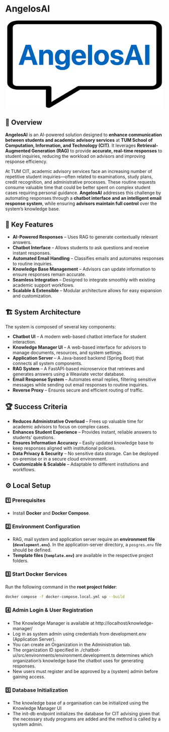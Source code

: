 # AngelosAI

<p align="center">
  <img src="assets/angelos-ai-logo2.png" alt="studi.chat Logo" height="280">
</p>

## 📌 Overview

**AngelosAI** is an AI-powered solution designed to **enhance communication between students and academic advisory services** at **TUM School of Computation, Information, and Technology (CIT)**. It leverages **Retrieval-Augmented Generation (RAG)** to provide **accurate, real-time responses** to student inquiries, reducing the workload on advisors and improving response efficiency.

At TUM CIT, academic advisory services face an increasing number of repetitive student inquiries—often related to examinations, study plans, credit recognition, and administrative processes. These routine requests consume valuable time that could be better spent on complex student cases requiring personal guidance. **AngelosAI** addresses this challenge by automating responses through a **chatbot interface and an intelligent email response system**, while ensuring **advisors maintain full control** over the system’s knowledge base.

## 🚀 Key Features

- **AI-Powered Responses** – Uses RAG to generate contextually relevant answers.
- **Chatbot Interface** – Allows students to ask questions and receive instant responses.
- **Automated Email Handling** – Classifies emails and automates responses to routine inquiries.
- **Knowledge Base Management** – Advisors can update information to ensure responses remain accurate.
- **Seamless Integration** – Designed to integrate smoothly with existing academic support workflows.
- **Scalable & Extensible** – Modular architecture allows for easy expansion and customization.

## 🏗 System Architecture

The system is composed of several key components:

- **Chatbot UI** – A modern web-based chatbot interface for student interaction.
- **Knowledge Manager UI** – A web-based interface for advisors to manage documents, resources, and system settings.
- **Application Server** – A Java-based backend (Spring Boot) that connects all system components.
- **RAG System** – A FastAPI-based microservice that retrieves and generates answers using a Weaviate vector database.
- **Email Response System** – Automates email replies, filtering sensitive messages while sending out email responses to routine inquiries.
- **Reverse Proxy** – Ensures secure and efficient routing of traffic.

## 🏆 Success Criteria

- **Reduces Administrative Overload** – Frees up valuable time for academic advisors to focus on complex cases.
- **Enhances Student Experience** – Provides instant, reliable answers to students’ questions.
- **Ensures Information Accuracy** – Easily updated knowledge base to keep responses aligned with institutional policies.
- **Data Privacy & Security** – No sensitive data storage. Can be deployed on-premise or in a secure cloud environment.
- **Customizable & Scalable** – Adaptable to different institutions and workflows.

## ⚙️ Local Setup  
### 1️⃣ Prerequisites  
- Install **Docker** and **Docker Compose**.  

### 2️⃣ Environment Configuration  
- RAG, mail system and application server require an **environment file (`development.env`)**. In the application-server directory, a `posgres.env` file should be defined.
- **Template files (`template.env`)** are available in the respective project folders.

### 3️⃣ Start Docker Services  
Run the following command in the **root project folder**:  
```sh
docker compose -f docker-compose.local.yml up --build
```

### 4️⃣ Admin Login & User Registration
- The Knowledge Manager is available at http://localhost/knowledge-manager/
- Log in as system admin using credentials from development.env (Application Server).
- You can create an Organization in the Administration tab.
-	The organization ID specified in ./chatbot-ui/src/environments/environment.development.ts determines which organization’s knowledge base the chatbot uses for generating responses.
-	New users must register and be approved by a (system) admin before gaining access.

### 5️⃣ Database Initialization
- The knowledge base of a organisation can be initialized using the Knowledge Manager UI
- The init-db endpoint initializes the database for CIT advising given that the necessary study programs are added and the method is called by a system admin.
